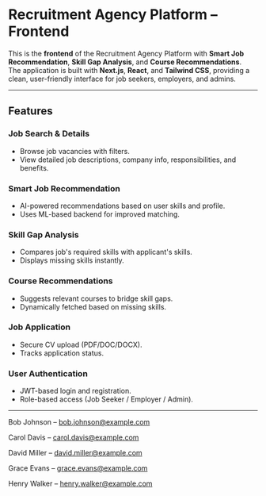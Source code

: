 # Recruitment Agency Platform – Frontend

This is the **frontend** of the Recruitment Agency Platform with **Smart Job Recommendation**, **Skill Gap Analysis**, and **Course Recommendations**.  
The application is built with **Next.js**, **React**, and **Tailwind CSS**, providing a clean, user-friendly interface for job seekers, employers, and admins.

---

## Features

### Job Search & Details

- Browse job vacancies with filters.
- View detailed job descriptions, company info, responsibilities, and benefits.

### Smart Job Recommendation

- AI-powered recommendations based on user skills and profile.
- Uses ML-based backend for improved matching.

### Skill Gap Analysis

- Compares job's required skills with applicant's skills.
- Displays missing skills instantly.

### Course Recommendations

- Suggests relevant courses to bridge skill gaps.
- Dynamically fetched based on missing skills.

### Job Application

- Secure CV upload (PDF/DOC/DOCX).
- Tracks application status.

### User Authentication

- JWT-based login and registration.
- Role-based access (Job Seeker / Employer / Admin).

---

Bob Johnson – bob.johnson@example.com

Carol Davis – carol.davis@example.com

David Miller – david.miller@example.com

Grace Evans – grace.evans@example.com

Henry Walker – henry.walker@example.com
